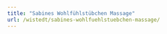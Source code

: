 ```yaml
---
title: "Sabines Wohlfühlstübchen Massage"
url: /wistedt/sabines-wohlfuehlstuebchen-massage/
---
```

